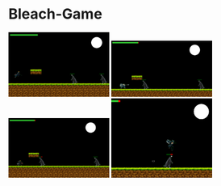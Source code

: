 # Bleach-Game
<img src="./images/img1.png" width='200'></img>
<img src="./images/img2.png" width='200'></img>
<img src="./images/img3.png" width='200'></img>
<img src="./images/img4.png" width='200'></img>
